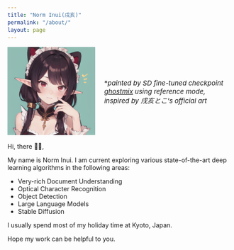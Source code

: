```yaml
---
title: "Norm Inui(戌亥)"
permalink: "/about/"
layout: page
---
```

<style>
    .container {
    display: flex;
    align-items: center;
    justify-content: center
    }
    
    img {
      max-width: 100%;
      max-height:100%;
    }
    
    .text {
      font-size: 15px;
      padding-left: 20px;
    }
</style>

<body>
<div class="container">
  <div class="image">
    <img src="https://raw.githubusercontent.com/NormXU/NormXU.github.io/main/_data/resources/profile/profile.png" width="512">
  </div>
  <div class="text">
    *<i>painted by SD fine-tuned checkpoint <a href="https://civitai.com/models/36520/ghostmix">ghostmix</a> using reference mode, inspired by 戌亥とこ's official art</i>
  </div>
</div>
</body>


Hi, there 👋🏻,

My name is Norm Inui. I am current exploring various state-of-the-art deep learning algorithms in the following areas:

- Very-rich Document Understanding
- Optical Character Recognition
- Object Detection
- Large Language Models
- Stable Diffusion

I usually spend most of my holiday time at Kyoto, Japan. ️

Hope my work can be helpful to you.
